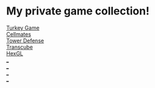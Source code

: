 <!DOCTYPE html>
<html lang="en">

  <head>
    <meta charset="UTF-8">
  </head>

  <body>
    <h1>
      My private game collection!
    </h1>
    <a href="https://spellbetter.github.io/turkeygame">Turkey Game</a><br>
    <a href="https://spellbetter.github.io/cellmates/">Cellmates</a><br>
    <a href="https://spellbetter.github.io/tower-defense/">Tower Defense</a><br>
    <a href="https://spellbetter.github.io/transcube/">Transcube</a><br>
    <a href="https://spellbetter.github.io/HexGL/">HexGL</a><br>
    <a href="link">_</a><br>
    <a href="link">_</a><br>
    <a href="link">_</a><br>
    <a href="link">_</a><br>
  </body>

</html>

